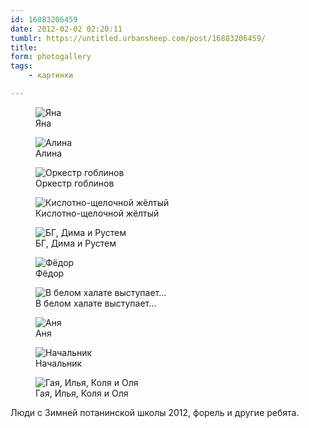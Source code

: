 ```yaml
---
id: 16883206459
date: 2012-02-02 02:20:11
tumblr: https://untitled.urbansheep.com/post/16883206459/
title:
form: photogallery
tags:
    - картинки

---
```


<div class="gallery">
<figure>
<img src="/media/16883206459_1.jpg" alt="Яна" loading="lazy" />
<figcaption>Яна</figcaption>
</figure>
<figure>
<img src="/media/16883206459_2.jpg" alt="Алина" loading="lazy" />
<figcaption>Алина</figcaption>
</figure>
<figure>
<img src="/media/16883206459_3.jpg" alt="Оркестр гоблинов" loading="lazy" />
<figcaption>Оркестр гоблинов</figcaption>
</figure>
<figure>
<img src="/media/16883206459_4.jpg" alt="Кислотно-щелочной жёлтый" loading="lazy" />
<figcaption>Кислотно-щелочной жёлтый</figcaption>
</figure>
<figure>
<img src="/media/16883206459_5.jpg" alt="БГ, Дима и Рустем" loading="lazy" />
<figcaption>БГ, Дима и Рустем</figcaption>
</figure>
<figure>
<img src="/media/16883206459_6.jpg" alt="Фёдор" loading="lazy" />
<figcaption>Фёдор</figcaption>
</figure>
<figure>
<img src="/media/16883206459_7.jpg" alt="В белом халате выступает..." loading="lazy" />
<figcaption>В белом халате выступает...</figcaption>
</figure>
<figure>
<img src="/media/16883206459_8.jpg" alt="Аня" loading="lazy" />
<figcaption>Аня</figcaption>
</figure>
<figure>
<img src="/media/16883206459_9.jpg" alt="Начальник" loading="lazy" />
<figcaption>Начальник</figcaption>
</figure>
<figure>
<img src="/media/16883206459_10.jpg" alt="Гая, Илья, Коля и Оля" loading="lazy" />
<figcaption>Гая, Илья, Коля и Оля</figcaption>
</figure>
</div>

<p>Люди с Зимней потанинской школы 2012, форель и другие ребята.</p>
